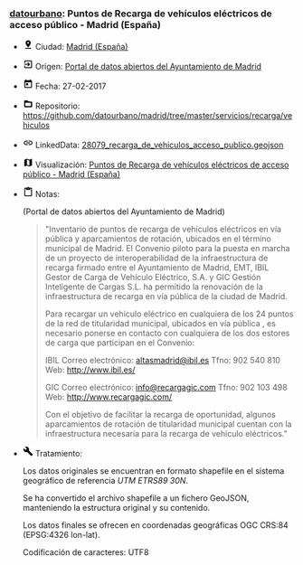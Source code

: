 ### [datourbano](https://github.com/datourbano): Puntos de Recarga de vehículos eléctricos de acceso público - Madrid (España)

* ![](https://raw.githubusercontent.com/datourbano/simbologia/master/_/ubicacion_18.png) Ciudad: [Madrid (España)](https://datourbano.github.io/madrid)
* ![](https://raw.githubusercontent.com/datourbano/simbologia/master/_/origen_18.png) Origen: [Portal de datos abiertos del Ayuntamiento de Madrid](http://datos.madrid.es/portal/site/egob/menuitem.c05c1f754a33a9fbe4b2e4b284f1a5a0/?vgnextoid=4a29c987781b8410VgnVCM1000000b205a0aRCRD&vgnextchannel=374512b9ace9f310VgnVCM100000171f5a0aRCRD&vgnextfmt=default)
* ![](https://raw.githubusercontent.com/datourbano/simbologia/master/_/calendario_18.png) Fecha: 27-02-2017
* ![](https://raw.githubusercontent.com/datourbano/simbologia/master/_/carpeta_18.png) Repositorio: https://github.com/datourbano/madrid/tree/master/servicios/recarga/vehiculos
* ![](https://raw.githubusercontent.com/datourbano/simbologia/master/_/enlace_18.png) LinkedData: [28079_recarga_de_vehiculos_acceso_publico.geojson](https://raw.githubusercontent.com/datourbano/madrid/master/servicios/recarga/vehiculos/28079_recarga_de_vehiculos_acceso_publico.geojson)
* ![](https://raw.githubusercontent.com/datourbano/simbologia/master/_/mapa_18.png) Visualización: [Puntos de Recarga de vehículos eléctricos de acceso público - Madrid (España)](https://datourbano.github.io/madrid/servicios/recarga/vehiculos/28079_recarga_de_vehiculos_acceso_publico)
* ![](https://raw.githubusercontent.com/datourbano/simbologia/master/_/notas_18.png) Notas:

  (Portal de datos abiertos del Ayuntamiento de Madrid)
  >"Inventario de puntos de recarga de vehículos eléctricos en vía pública y aparcamientos de rotación, ubicados  en el término municipal de Madrid.
  >El Convenio piloto para la puesta en marcha de un proyecto de interoperabilidad de la infraestructura de recarga firmado entre el Ayuntamiento de Madrid, EMT, IBIL Gestor de Carga de Vehículo Eléctrico, S.A. y GIC Gestión Inteligente de Cargas S.L. ha permitido la renovación de la infraestructura de recarga en vía pública  de la ciudad de Madrid.  
  >
  >Para recargar un vehiculo eléctrico  en cualquiera de los 24 puntos de la red de titularidad municipal,  ubicados en vía pública , es necesario ponerse en contacto con cualquiera de los dos estores de carga que participan en el Convenio: 
  >
  >IBIL
  >Correo electrónico: altasmadrid@ibil.es
  >Tfno: 902 540 810
  >Web: http://www.ibil.es/
  >
  >GIC 
  >Correo electrónico: info@recargagic.com
  >Tfno: 902 103 498
  >Web: http://www.recargagic.com/
  >
  >Con el objetivo de facilitar la recarga de oportunidad,  algunos aparcamientos de rotación de titularidad municipal cuentan con la infraestructura necesaria para la recarga de vehículo eléctricos."
* ![](https://raw.githubusercontent.com/datourbano/simbologia/master/_/herramienta_18.png) Tratamiento:

  Los datos originales se encuentran en formato shapefile en el  sistema geográfico de referencia *UTM ETRS89 30N*.

  Se ha convertido el archivo shapefile a un fichero GeoJSON, manteniendo la estructura original y su contenido.

  Los datos finales se ofrecen en coordenadas geográficas OGC CRS:84 (EPSG:4326 lon-lat).

  Codificación de caracteres: UTF8


